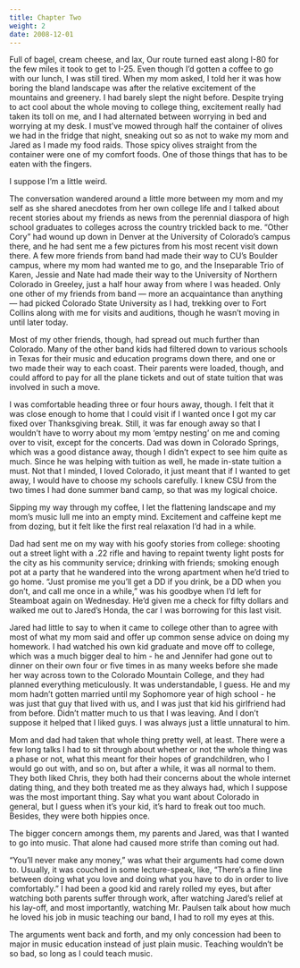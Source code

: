 ```yaml
---
title: Chapter Two
weight: 2
date: 2008-12-01
---
```


Full of bagel, cream cheese, and lax, Our route turned east along I-80
for the few miles it took to get to I-25. Even though I’d gotten a
coffee to go with our lunch, I was still tired. When my mom asked, I
told her it was how boring the bland landscape was after the relative
excitement of the mountains and greenery. I had barely slept the night
before. Despite trying to act cool about the whole moving to college
thing, excitement really had taken its toll on me, and I had alternated
between worrying in bed and worrying at my desk. I must’ve mowed through
half the container of olives we had in the fridge that night, sneaking
out so as not to wake my mom and Jared as I made my food raids. Those
spicy olives straight from the container were one of my comfort foods.
One of those things that has to be eaten with the fingers.

I suppose I’m a little weird.

The conversation wandered around a little more between my mom and my
self as she shared anecdotes from her own college life and I talked
about recent stories about my friends as news from the perennial
diaspora of high school graduates to colleges across the country
trickled back to me. “Other Cory” had wound up down in Denver at the
University of Colorado’s campus there, and he had sent me a few pictures
from his most recent visit down there. A few more friends from band had
made their way to CU’s Boulder campus, where my mom had wanted me to go,
and the Inseparable Trio of Karen, Jessie and Nate had made their way to
the University of Northern Colorado in Greeley, just a half hour away
from where I was headed. Only one other of my friends from band — more
an acquaintance than anything — had picked Colorado State University as
I had, trekking over to Fort Collins along with me for visits and
auditions, though he wasn’t moving in until later today.

Most of my other friends, though, had spread out much further than
Colorado. Many of the other band kids had filtered down to various
schools in Texas for their music and education programs down there, and
one or two made their way to each coast. Their parents were loaded,
though, and could afford to pay for all the plane tickets and out of
state tuition that was involved in such a move.

I was comfortable heading three or four hours away, though. I felt that
it was close enough to home that I could visit if I wanted once I got my
car fixed over Thanksgiving break. Still, it was far enough away so that
I wouldn’t have to worry about my mom ‘emtpy nesting’ on me and coming
over to visit, except for the concerts. Dad was down in Colorado
Springs, which was a good distance away, though I didn’t expect to see
him quite as much. Since he was helping with tuition as well, he made
in-state tuition a must. Not that I minded, I loved Colorado, it just
meant that if I wanted to get away, I would have to choose my schools
carefully. I knew CSU from the two times I had done summer band camp, so
that was my logical choice.

Sipping my way through my coffee, I let the flattening landscape and my
mom’s music lull me into an empty mind. Excitement and caffeine kept me
from dozing, but it felt like the first real relaxation I’d had in a
while.

Dad had sent me on my way with his goofy stories from college: shooting
out a street light with a .22 rifle and having to repaint twenty light
posts for the city as his community service; drinking with friends;
smoking enough pot at a party that he wandered into the wrong apartment
when he’d tried to go home. “Just promise me you’ll get a DD if you
drink, be a DD when you don’t, and call me once in a while,” was his
goodbye when I’d left for Steamboat again on Wednesday. He’d given me a
check for fifty dollars and walked me out to Jared’s Honda, the car I
was borrowing for this last visit.

Jared had little to say to when it came to college other than to agree
with most of what my mom said and offer up common sense advice on doing
my homework. I had watched his own kid graduate and move off to college,
which was a much bigger deal to him - he and Jennifer had gone out to
dinner on their own four or five times in as many weeks before she made
her way across town to the Colorado Mountain College, and they had
planned everything meticulously. It was understandable, I guess. He and
my mom hadn’t gotten married until my Sophomore year of high school - he
was just that guy that lived with us, and I was just that kid his
girlfriend had from before. Didn’t matter much to us that I was leaving.
And I don’t suppose it helped that I liked guys. I was always just a
little unnatural to him.

Mom and dad had taken that whole thing pretty well, at least. There were
a few long talks I had to sit through about whether or not the whole
thing was a phase or not, what this meant for their hopes of
grandchildren, who I would go out with, and so on, but after a while, it
was all normal to them. They both liked Chris, they both had their
concerns about the whole internet dating thing, and they both treated me
as they always had, which I suppose was the most important thing. Say
what you want about Colorado in general, but I guess when it’s your kid,
it’s hard to freak out too much. Besides, they were both hippies once.

The bigger concern amongs them, my parents and Jared, was that I wanted
to go into music. That alone had caused more strife than coming out had.

“You’ll never make any money,” was what their arguments had come down
to. Usually, it was couched in some lecture-speak, like, “There’s a fine
line between doing what you love and doing what you have to do in order
to live comfortably.” I had been a good kid and rarely rolled my eyes,
but after watching both parents suffer through work, after watching
Jared’s relief at his lay-off, and most importantly, watching Mr.
Paulsen talk about how much he loved his job in music teaching our band,
I had to roll my eyes at this.

The arguments went back and forth, and my only concession had been to
major in music education instead of just plain music. Teaching wouldn’t
be so bad, so long as I could teach music.
